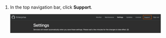 1. In the top navigation bar, click **Support**.

   ![Screenshot of the header of the {% data variables.enterprise.management_console %}. A tab, labeled "Support", is highlighted with an orange outline.](/assets/images/enterprise/management-console/support-link.png)
